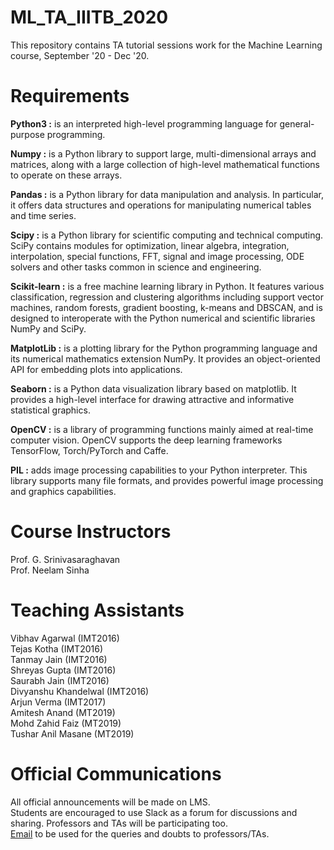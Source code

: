 # ML_TA_IIITB_2020
This repository contains TA tutorial sessions work for the Machine Learning course, September '20 - Dec '20. 

# Requirements

**Python3 :** is an interpreted high-level programming language for general-purpose programming.

**Numpy :** is a Python library to support large, multi-dimensional arrays and matrices, along with a large collection of high-level mathematical functions to operate on these arrays.

**Pandas :** is a Python library for data manipulation and analysis. In particular, it offers data structures and operations for manipulating numerical tables and time series.

**Scipy :** is a Python library for scientific computing and technical computing. SciPy contains modules for optimization, linear algebra, integration, interpolation, special functions, FFT, signal and image processing, ODE solvers and other tasks common in science and engineering.

**Scikit-learn :** is a free machine learning library in Python. It features various classification, regression and clustering algorithms including support vector machines, random forests, gradient boosting, k-means and DBSCAN, and is designed to interoperate with the Python numerical and scientific libraries NumPy and SciPy.

**MatplotLib :** is a plotting library for the Python programming language and its numerical mathematics extension NumPy. It provides an object-oriented API for embedding plots into applications.

**Seaborn :** is a Python data visualization library based on matplotlib. It provides a high-level interface for drawing attractive and informative statistical graphics.

**OpenCV :** is a library of programming functions mainly aimed at real-time computer vision. OpenCV supports the deep learning frameworks TensorFlow, Torch/PyTorch and Caffe.

**PIL :** adds image processing capabilities to your Python interpreter. This library supports many file formats, and provides powerful image processing and graphics capabilities.

# Course Instructors

Prof. G. Srinivasaraghavan <br />
Prof. Neelam Sinha

# Teaching Assistants

Vibhav Agarwal (IMT2016) <br />
Tejas Kotha (IMT2016) <br />
Tanmay Jain (IMT2016) <br />
Shreyas Gupta (IMT2016) <br />
Saurabh Jain (IMT2016) <br />
Divyanshu Khandelwal (IMT2016) <br />
Arjun Verma (IMT2017) <br />
Amitesh Anand (MT2019) <br />
Mohd Zahid Faiz (MT2019) <br />
Tushar Anil Masane (MT2019) <br />

    
# Official Communications
All official announcements will be made on LMS. <br />
Students are encouraged to use Slack as a forum for discussions and sharing. Professors and TAs will be participating too. <br />
[Email](mailto:ai511ml.forum@iiitb.ac.in) to be used for the queries and doubts to professors/TAs.


